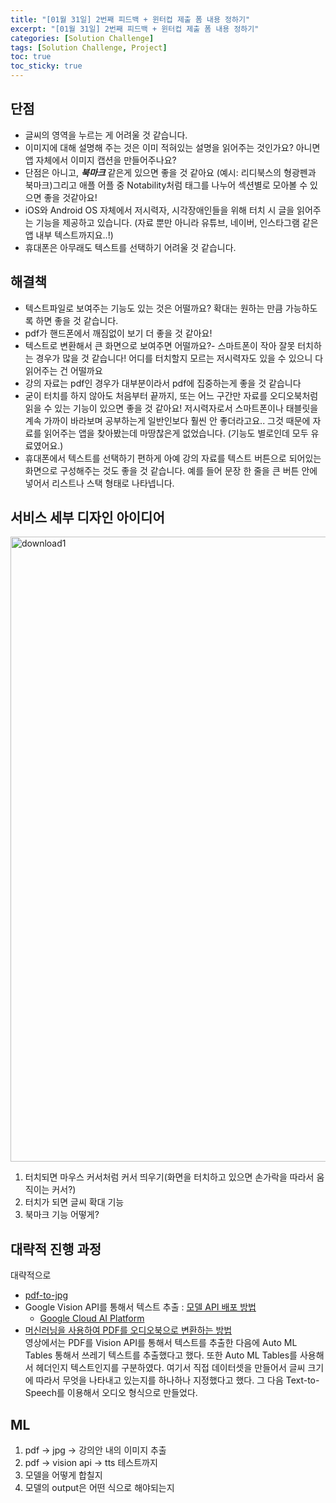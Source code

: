 ```yaml
---
title: "[01월 31일] 2번째 피드백 + 윈터컵 제출 폼 내용 정하기"
excerpt: "[01월 31일] 2번째 피드백 + 윈터컵 제출 폼 내용 정하기"
categories: [Solution Challenge]
tags: [Solution Challenge, Project]
toc: true
toc_sticky: true
---
```


## 단점

- 글씨의 영역을 누르는 게 어려울 것 같습니다.
- 이미지에 대해 설명해 주는 것은 이미 적혀있는 설명을 읽어주는 것인가요? 아니면 앱 자체에서 이미지 캡션을 만들어주나요?
- 단점은 아니고, **_북마크_** 같은게 있으면 좋을 것 같아요 (예시: 리디북스의 형광펜과 북마크)그리고 애플 어플 중 Notability처럼 태그를 나누어 섹션별로 모아볼 수 있으면 좋을 것같아요!
- iOS와 Android OS 자체에서 저시력자, 시각장애인들을 위해 터치 시 글을 읽어주는 기능을 제공하고 있습니다. (자료 뿐만 아니라 유튜브, 네이버, 인스타그램 같은 앱 내부 텍스트까지요..!)
- 휴대폰은 아무래도 텍스트를 선택하기 어려울 것 같습니다.

## 해결책

- 텍스트파일로 보여주는 기능도 있는 것은 어떨까요? 확대는 원하는 만큼 가능하도록 하면 좋을 것 같습니다.
- pdf가 핸드폰에서 깨짐없이 보기 더 좋을 것 같아요!
- 텍스트로 변환해서 큰 화면으로 보여주면 어떨까요?- 스마트폰이 작아 잘못 터치하는 경우가 많을 것 같습니다! 어디를 터치할지 모르는 저시력자도 있을 수 있으니 다 읽어주는 건 어떨까요
- 강의 자료는 pdf인 경우가 대부분이라서 pdf에 집중하는게 좋을 것 같습니다
- 굳이 터치를 하지 않아도 처음부터 끝까지, 또는 어느 구간만 자료를 오디오북처럼 읽을 수 있는 기능이 있으면 좋을 것 같아요! 저시력자로서 스마트폰이나 태블릿을 계속 가까이 바라보며 공부하는게 일반인보다 훨씬 안 좋더라고요.. 그것 때문에 자료를 읽어주는 앱을 찾아봤는데 마땅찮은게 없었습니다. (기능도 별로인데 모두 유료였어요.)
- 휴대폰에서 텍스트를 선택하기 편하게 아예 강의 자료를 텍스트 버튼으로 되어있는 화면으로 구성해주는 것도 좋을 것 같습니다. 예를 들어 문장 한 줄을 큰 버튼 안에 넣어서 리스트나 스택 형태로 나타넵니다.

## 서비스 세부 디자인 아이디어

<img width="1000" alt="download1" src="https://user-images.githubusercontent.com/96654391/215710433-4f5b6dcd-fd63-4b10-8632-bac66e1be3df.png"> <br>

1. 터치되면 마우스 커서처럼 커서 띄우기(화면을 터치하고 있으면 손가락을 따라서 움직이는 커서?)
2. 터치가 되면 글씨 확대 기능
3. 북마크 기능 어떻게? <br>

## 대략적 진행 과정

대략적으로 <br>

- [pdf-to-jpg](https://www.convertapi.com/pdf-to-jpg)
- Google Vision API를 통해서 텍스트 추출 : [모델 API 배포 방법](https://cloud.google.com/ai-platform/prediction/docs/deploying-models?hl=ko)
  - [Google Cloud AI Platform](https://www.youtube.com/watch?v=f-Ly6qMETDY)
- [머신러닝을 사용하여 PDF를 오디오북으로 변환하는 방법](https://youtu.be/q-nvbuc59Po) <br>
  영상에서는 PDF를 Vision API를 통해서 텍스트를 추출한 다음에 Auto ML Tables 통해서 쓰레기 텍스트를 추출했다고 했다. 또한 Auto ML Tables를 사용해서 헤더인지 텍스트인지를 구분하였다. 여기서 직접 데이터셋을 만들어서 글씨 크기에 따라서 무엇을 나타내고 있는지를 하나하나 지정했다고 했다. 그 다음 Text-to-Speech를 이용해서 오디오 형식으로 만들었다.

## ML

1. pdf -> jpg -> 강의안 내의 이미지 추출
2. pdf -> vision api -> tts 테스트까지
3. 모델을 어떻게 합칠지
4. 모델의 output은 어떤 식으로 해야되는지
